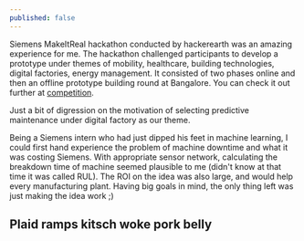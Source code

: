 ```yaml
---
published: false
---
```

Siemens MakeItReal hackathon conducted by hackerearth was an amazing experience for me. The hackathon challenged participants to develop a prototype under themes of mobility, healthcare, building technologies, digital factories, energy management. It consisted of two phases online and then an offline prototype building round at Bangalore. You can check it out further at [competition](https://www.hackerearth.com/sprints/makeitreal/).

Just a bit of digression on the motivation of selecting predictive maintenance under digital factory as our theme. 

Being a Siemens intern who had just dipped his feet in machine learning, I could first hand experience the problem of machine downtime and what it was costing Siemens. With appropriate sensor network, calculating the breakdown time of machine seemed plausible to me (didn't know at that time it was called RUL). The ROI on the idea was also large, and would help every manufacturing plant. Having big goals in mind, the only thing left was just making the idea work ;)

## Plaid ramps kitsch woke pork belly
